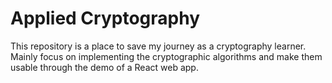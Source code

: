# Applied Cryptography

This repository is a place to save my journey as a cryptography learner. Mainly focus on implementing the cryptographic algorithms and make them usable through the demo of a React web app.
